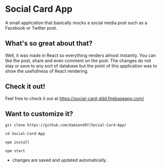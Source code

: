 # Social Card App
A small application that basically mocks a social media post such as a Facebook or Twitter post.

## What's so great about that?
Well, it was made in React so everything renders almost instantly. You can like the post, share and even comment on the post. The changes do not stay or save to any sort of database but the point of this application was to show the usefullness of React rendering.

## Check it out!
Feel free to check it out at https://social-card-ddd.firebaseapp.com/

## Want to customize it?
```
git clone https://github.com/damiend97/Social-Card-App/
```
```
cd Social-Card-App
```
```
npm install
```
```
npm start
```

* changes are saved and updated automatically.
